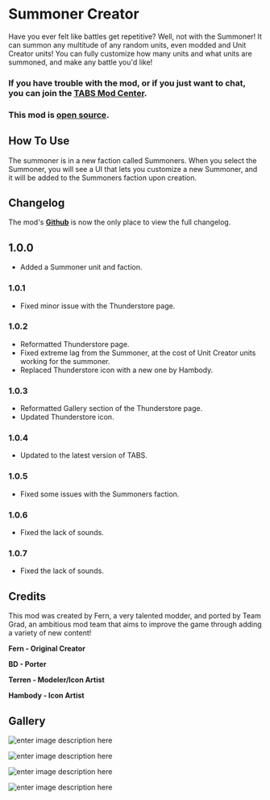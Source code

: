 # Summoner Creator

Have you ever felt like battles get repetitive? Well, not with the Summoner! It can summon any multitude of any random units, even modded and Unit Creator units! You can fully customize how many units and what units are summoned, and make any battle you'd like!

### If you have trouble with the mod, or if you just want to chat, you can join the [TABS Mod Center](https://discord.gg/zrs44qyp7S).

### This mod is [**open source**](https://github.com/donkeyrat/SummonerCreator).

## How To Use

The summoner is in a new faction called Summoners. When you select the Summoner, you will see a UI that lets you customize a new Summoner, and it will be added to the Summoners faction upon creation.

## Changelog

The mod's [**Github**](https://github.com/donkeyrat/SummonerCreator) is now the only place to view the full changelog.

## 1.0.0

 - Added a Summoner unit and faction.
 
### 1.0.1

 - Fixed minor issue with the Thunderstore page.

### 1.0.2

 - Reformatted Thunderstore page.
 - Fixed extreme lag from the Summoner, at the cost of Unit Creator units working for the summoner.
 - Replaced Thunderstore icon with a new one by Hambody.

### 1.0.3

 - Reformatted Gallery section of the Thunderstore page.
 - Updated Thunderstore icon.

### 1.0.4

 - Updated to the latest version of TABS.

### 1.0.5

 - Fixed some issues with the Summoners faction.

### 1.0.6

 - Fixed the lack of sounds.

### 1.0.7

 - Fixed the lack of sounds.
  
## Credits

This mod was created by Fern, a very talented modder, and ported by Team Grad, an ambitious mod team that aims to improve the game through adding a variety of new content!

**Fern - Original Creator**

**BD - Porter**

**Terren - Modeler/Icon Artist**

**Hambody - Icon Artist**

## Gallery

![enter image description here](https://i.gyazo.com/903da22c525eec981749115c14405338.jpg)

![enter image description here](https://i.gyazo.com/ae1130eb150e82fe87e2bf5c9719818f.jpg)

![enter image description here](https://i.gyazo.com/fc5ef5b2626ef93601221b50fbd82872.jpg)

![enter image description here](https://i.gyazo.com/e85c62343315e89c3c47463907bc1164.jpg)